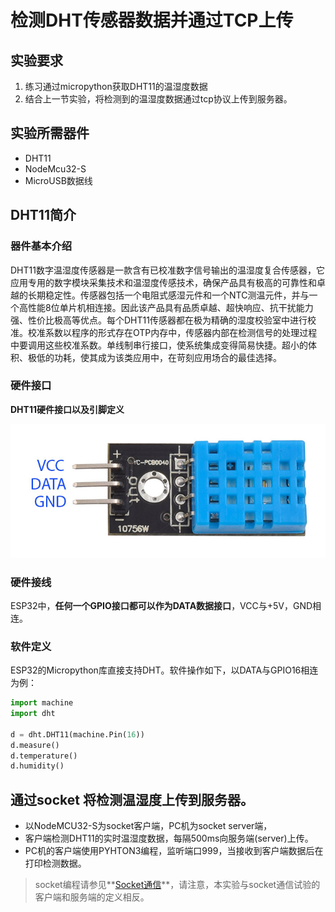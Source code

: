 # 检测DHT传感器数据并通过TCP上传

## 实验要求

1. 练习通过micropython获取DHT11的温湿度数据
2. 结合上一节实验，将检测到的温湿度数据通过tcp协议上传到服务器。

## 实验所需器件

- DHT11
- NodeMcu32-S
- MicroUSB数据线

## DHT11简介

### 器件基本介绍

DHT11数字温湿度传感器是一款含有已校准数字信号输出的温湿度复合传感器，它应用专用的数字模块采集技术和温湿度传感技术，确保产品具有极高的可靠性和卓越的长期稳定性。传感器包括一个电阻式感湿元件和一个NTC测温元件，并与一个高性能8位单片机相连接。因此该产品具有品质卓越、超快响应、抗干扰能力强、性价比极高等优点。每个DHT11传感器都在极为精确的湿度校验室中进行校准。校准系数以程序的形式存在OTP内存中，传感器内部在检测信号的处理过程中要调用这些校准系数。单线制串行接口，使系统集成变得简易快捷。超小的体积、极低的功耗，使其成为该类应用中，在苛刻应用场合的最佳选择。

### 硬件接口

**DHT11硬件接口以及引脚定义**

![](img/DHT11-pin.jpg)

### 硬件接线

ESP32中，**任何一个GPIO接口都可以作为DATA数据接口**，VCC与+5V，GND相连。

### 软件定义

ESP32的Micropython库直接支持DHT。软件操作如下，以DATA与GPIO16相连为例：

```python
import machine
import dht

d = dht.DHT11(machine.Pin(16))
d.measure()
d.temperature() 
d.humidity()    
```



## 通过socket 将检测温湿度上传到服务器。

- 以NodeMCU32-S为socket客户端，PC机为socket server端，
- 客户端检测DHT11的实时温湿度数据，每隔500ms向服务端(server)上传。
- PC机的客户端使用PYHTON3编程，监听端口999，当接收到客户端数据后在打印检测数据。

> socket编程请参见**[Socket通信](socket_communication.md)**，请注意，本实验与socket通信试验的客户端和服务端的定义相反。

